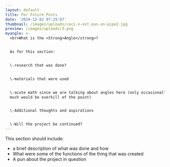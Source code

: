 ```yaml
---
layout: default
title: For Future Posts
date: '2019-12-02 07:29:07'
thumbnail: /images/uploads/ceci-n-est-pas-un-pipe2.jpg
preview: /images/uploads/3.png
myangle: >-
  <br>What is the <Strong>Angle</strong>?


  As for this section:


  \-research that was done?


  \-materials that were used


  \-acute math since we are talking about angles here (only occasionally, too
  much would be overkill of the point)


  \-Additional thoughts and aspirations


  \-Will the project be continued?
---
```

This section should include:
- a brief description of what was done and how
- What were some of the functions of the thing that was created
- A pun about the project in question
